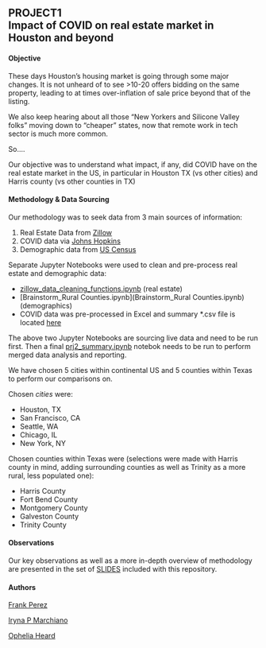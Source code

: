 ## PROJECT1<br>Impact of COVID on real estate market in Houston and beyond

#### Objective

These days Houston’s housing market is going through some major changes. It is not unheard of to see >10-20 offers bidding on the same property, leading to at times over-inflation of sale price beyond that of the listing. 

We also keep hearing about all those “New Yorkers and Silicone Valley folks” moving down to “cheaper” states, now that remote work in tech sector is much more common.

So....

Our objective was to understand what impact, if any, did COVID have on the real estate market in the US, in particular in Houston TX (vs other cities) and Harris county (vs other counties in TX)

#### Methodology & Data Sourcing

Our methodology was to seek data from 3 main sources of information:

1. Real Estate Data from [Zillow](https://www.zillow.com/research/data/) 
2. COVID data via [Johns Hopkins](https://coronavirus.jhu.edu/about/how-to-use-our-data)
3. Demographic data from [US Census](https://txcip.org/tac/census/) 

Separate Jupyter Notebooks were used to clean and pre-process real estate and demographic data:

* [zillow_data_cleaning_functions.ipynb](zillow_data_cleaning_functions.ipynb) (real estate)
* [Brainstorm_Rural Counties.ipynb](Brainstorm_Rural Counties.ipynb) (demographics)
* COVID data was pre-processed in Excel and summary *.csv file is located [here](data/jhcovid/COVID19_policies_cases_and_deaths_5_counties_TX.csv)

The above two Jupyter Notebooks are sourcing live data and need to be run first. Then a final [prj2_summary.ipynb](prj2_summary.ipynb) notebok needs to be run to perform merged data analysis and reporting.

We have chosen 5 cities within continental US and 5 counties within Texas to perform our comparisons on.

Chosen *cities* were: 

* Houston, TX
* San Francisco, CA
* Seattle, WA
* Chicago, IL
* New York, NY

Chosen counties within Texas were (selections were made with Harris county in mind, adding surrounding counties as well as Trinity as a more rural, less populated one):

* Harris County
* Fort Bend County
* Montgomery County
* Galveston County
* Trinity County

#### Observations

Our key observations as well as a more in-depth overview of methodology are presented in the set of [SLIDES](Project1_Group2_ReportOut.pdf) included with this repository. 



#### Authors

[Frank Perez]( https://github.com/FRANK32021)

[Iryna P Marchiano](https://github.com/i-am-phoenix/)

[Ophelia Heard](https://github.com/OpheliaH901)	




